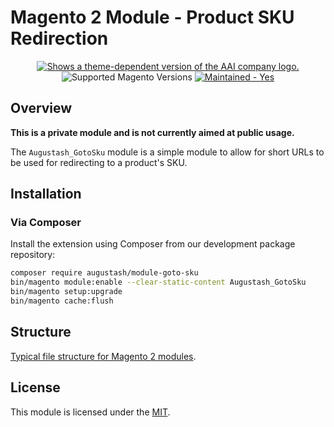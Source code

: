 # Magento 2 Module - Product SKU Redirection

<!-- markdownlint-disable MD033 -->
<div align="center">
    <a href="https://augustash.com" target="_blank">
        <picture>
            <source media="(prefers-color-scheme: dark)" srcset="https://augustash.s3.amazonaws.com/logos/ash-inline-invert-500.png">
            <source media="(prefers-color-scheme: light)" srcset="https://augustash.s3.amazonaws.com/logos/ash-inline-color-500.png">
            <img alt="Shows a theme-dependent version of the AAI company logo." src="https://augustash.s3.amazonaws.com/logos/ash-inline-color-500.png">
        </picture>
    </a>
</div>

<div align="center">
    <img src="https://img.shields.io/badge/magento-2.4-brightgreen.svg?logo=magento&longCache=true&style=flat-square" alt="Supported Magento Versions" />
    <a href="https://github.com/augustash/magento2-module-goto-sku/graphs/commit-activity" target="_blank">
        <img src="https://img.shields.io/badge/maintained%3F-yes-brightgreen.svg?style=flat-square" alt="Maintained - Yes" />
    </a>
</div>

## Overview

**This is a private module and is not currently aimed at public usage.**

The `Augustash_GotoSku` module is a simple module to allow for short URLs to be used for redirecting to a product's SKU.

## Installation

### Via Composer

Install the extension using Composer from our development package repository:

```bash
composer require augustash/module-goto-sku
bin/magento module:enable --clear-static-content Augustash_GotoSku
bin/magento setup:upgrade
bin/magento cache:flush
```

## Structure

[Typical file structure for Magento 2 modules](https://developer.adobe.com/commerce/php/development/build/component-file-structure/).

## License

This module is licensed under the [MIT](LICENSE.md).
